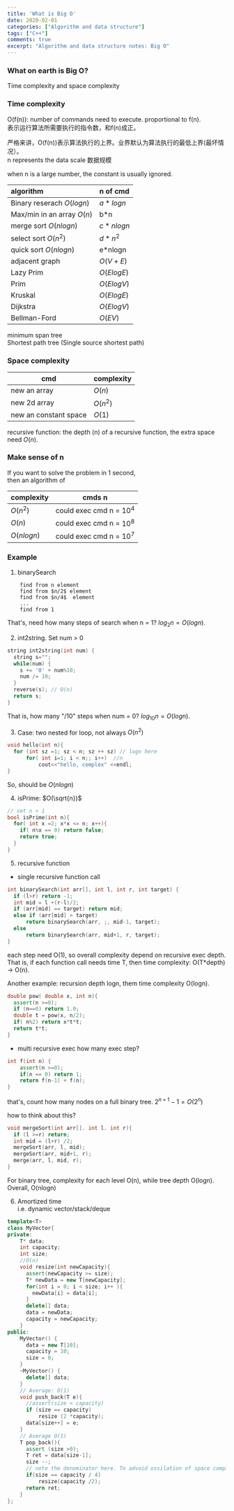 ```yaml
---
title: 'What is Big O'
date: 2020-02-01
categories: ["Algorithm and data structure"]
tags: ["C++"]
comments: true
excerpt: "Algorithm and data structure notes: Big O"
---
```




### What on earth is **Big O**?  
Time complexity and space complexity


### Time complexity
O(f(n)): number of commands need to execute. proportional to f(n).   
表示运行算法所需要执行的指令数，和f(n)成正。 
  
严格来讲，O(f(n))表示算法执行的上界。业界默认为算法执行的最低上界(最坏情况）。   
n represents the data scale 数据规模

when n is a large number, the constant is usually ignored.

| algorithm  | n of cmd   |
|:---------- |:---------- |
| Binary reserach $O(logn)$  | $a*logn$ |
| Max/min in an array $O(n)$ | b*n|
| merge sort $O(nlogn)$      | $c*nlogn$|
| select sort $O(n^2)$     | $d*n^2$ |
| quick sort $O(nlogn)$      | e*nlogn|
| adjacent graph           | $O(V+E)$ |
| Lazy Prim                | $O(ElogE)$ |
| Prim                     | $O(ElogV)$ |
| Kruskal                  | $O(ElogE)$ | 
| Dijkstra                 | $O(ElogV)$ |
| Bellman-Ford             | $O(EV)$ | 

minimum span tree  
Shortest path tree (Single source shortest path)

### Space complexity

| cmd | complexity|
|------------|--------|
| new an array | $O(n)$  
| new 2d array | $O(n^2)$  
| new an constant space | $O(1)$

recursive function: the depth (n) of a recursive function, the extra space need $O(n)$.

### Make sense of n  
If you want to solve the problem in 1 second,  
then an algorithm of  

| complexity | cmds n|
|------------|--------|
| $O(n^2)$   | could exec cmd n = $10^4$ |  
| $O(n)$     | could exec cmd n = $10^8$ | 
| $O(nlogn)$ | could exec cmd n = $10^7$ |


### Example

1. binarySearch

```
    find from n element  
    find from $n/2$ element  
    find from $n/4$  element
    ...
    find from 1 
```

That's, need how many steps of search when n = 1?  $log_{2}n = O(logn)$.

2. int2string. Set num > 0

```cpp
string int2string(int num) {
  string s="";
  while(num) {
    s += '0' + num%10;
    num /= 10;
  }
  reverse(s); // O(n) 
  return s;
}
```
That is, how many "/10" steps when num = 0? $log_{10}n = O(logn)$.

3. Case: two nested for loop, not always $O(n^2)$

```cpp
void hello(int n){
  for (int sz =1; sz < n; sz ++ sz) // logn here
      for( int i=1; i < n;; i++)  //n
          cout<<"hello, complex" <<endl;
}
```
So, should be $O(nlogn)$

4. isPrime: $O(\sqrt{n})$  
```cpp
// set n > 1
bool isPrime(int n){
  for( int x =2; x*x <= n; x++){
    if( n%x == 0) return false;
    return true;
  }
}
```
5. recursive function

* single recursive function call
```cpp
int binarySearch(int arr[], int l, int r, int target) {
  if (l>r) return -1;
  int mid = l +(r-l)/2;
  if (arr[mid] == target) return mid;
  else if (arr[mid] > target)
      return binarySearch(arr, ;, mid-1, target);
  else
      return binarySearch(arr, mid+1, r, target);
}
```
each step need O(1), so overall complexity depend on recursive exec depth.  
That is, if each function call needs time T, then time complexity: O(T*depth) -> O(n).

Another example: recursion depth logn, them time complexity O(logn).
```cpp
double pow( double x, int n){
  assert(n >=0);
  if (n==0) return 1.0;
  double t = pow(x, n/2);
  if( n%2) return x*t*t;
  return t*t;
}
```


* multi recursive exec
how many exec step? 
```cpp
int f(int n) {
    assert(n >=0);
    if(n == 0) return 1;
    return f(n-1) + f(n);
}
```
that's, count how many nodes on a full binary tree. $2^{n+1} -1 = O(2^n)$

how to think about this?
```cpp
void mergeSort(int arr[]. int l. int r){
  if (l >=r) return;
  int mid = (l+r) /2;
  mergeSort(arr, l, mid);
  mergeSort(arr, mid+1, r);
  merge(arr, l, mid, r);
}
```
For binary tree, complexity for each level O(n), while tree depth O(logn). Overall, O(nlogn)


6. Amortized time  
i.e. dynamic vector/stack/deque

```cpp
template<T>
class MyVector{
private:
    T* data;
    int capacity;
    int size;
    //O(n)
    void resize(int newCapacity){
      assert(newCapacity >= size);
      T* newData = new T[newCapacity];
      for(int i = 0; i < size; i++ ){
        newData[i] = data[i];
      }
      delete[] data;
      data = newData;
      capacity = newCapacity; 
    }
public: 
    MyVector() {
      data = new T[10];
      capacity = 10;
      size = 0;
    }
    ~MyVector() {
      delete[] data;
    }
    // Average: O(1)
    void push_back(T e){
      //assert(size < capacity)
      if (size == capacity)
          resize (2 *capacity);
      data[size++] = e;    
    }
    // Average O(1)
    T pop_back(){
      assert (size >0);
      T ret = data[size-1];
      size --;
      // note the denominator here. To advoid ossilation of space complexity 
      if(size == capacity / 4)
          resize(capacity /2); 
      return ret;
    }
};
```


